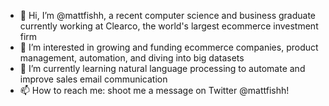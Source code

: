 - 👋 Hi, I’m @mattfishh, a recent computer science and business graduate currently working at Clearco, the world's largest ecommerce investment firm
- 👀 I’m interested in growing and funding ecommerce companies, product management, automation, and diving into big datasets
- 🌱 I’m currently learning natural language processing to automate and improve sales email communication
- 📫 How to reach me: shoot me a message on Twitter @mattfishh!

<!---
mattfishh/mattfishh is a ✨ special ✨ repository because its `README.md` (this file) appears on your GitHub profile.
You can click the Preview link to take a look at your changes.
--->
